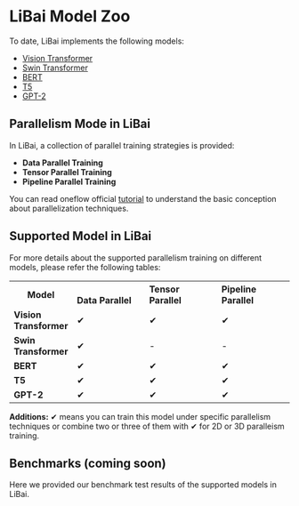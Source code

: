 # LiBai Model Zoo
To date, LiBai implements the following models:
- [Vision Transformer](https://arxiv.org/abs/2010.11929)
- [Swin Transformer](https://arxiv.org/abs/2103.14030)
- [BERT](https://arxiv.org/abs/1810.04805)
- [T5](https://arxiv.org/abs/1910.10683)
- [GPT-2](https://cdn.openai.com/better-language-models/language_models_are_unsupervised_multitask_learners.pdf)


## Parallelism Mode in LiBai
In LiBai, a collection of parallel training strategies is provided:
- **Data Parallel Training**
- **Tensor Parallel Training**
- **Pipeline Parallel Training**

You can read oneflow official [tutorial](https://docs.oneflow.org/en/master/parallelism/01_introduction.html) to understand the basic conception about parallelization techniques.


## Supported Model in LiBai

For more details about the supported parallelism training on different models, please refer the following tables:

<table class="docutils">
  <tbody>
    <tr>
      <th width="80"> Model </th>
      <th valign="bottom" align="left" width="120">Data Parallel</th>
      <th valign="bottom" align="left" width="120">Tensor Parallel</th>
      <th valign="bottom" align="left" width="120">Pipeline Parallel</th>
    </tr>
    <tr>
      <td align="left"> <b> Vision Transformer </b> </td>
      <td align="left">&#10004;</td>
      <td align="left">&#10004;</td>
      <td align="left">&#10004;</td>
    </tr>
    <tr>
      <td align="left"> <b> Swin Transformer </b> </td>
      <td align="left">&#10004;</td>
      <td align="left">-</td>
      <td align="left">-</td>
    <tr>
      <td align="left"> <b> BERT </b> </td>
      <td align="left">&#10004;</td>
      <td align="left">&#10004;</td>
      <td align="left">&#10004;</td>
    </tr>
    <tr>
      <td align="left"> <b> T5 </b> </td>
      <td align="left">&#10004;</td>
      <td align="left">&#10004;</td>
      <td align="left">&#10004;</td>
    </tr>
    <tr>
      <td align="left"> <b> GPT-2 </b> </td>
      <td align="left">&#10004;</td>
      <td align="left">&#10004;</td>
      <td align="left">&#10004;</td>
    </tr>
    </tr>
  </tbody>
</table>

**Additions:**
&#10004; means you can train this model under specific parallelism techniques or combine two or three of them with &#10004; for 2D or 3D paralleism training.

## Benchmarks (coming soon)
Here we provided our benchmark test results of the supported models in LiBai.